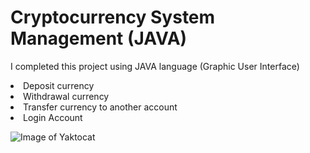 <h1> Cryptocurrency System Management (JAVA) </h1>


<p> I completed this project using JAVA language (Graphic User Interface) </p>

<li> Deposit currency </li>
<li> Withdrawal currency </li>
<li> Transfer currency to another account </li>
<li> Login Account </li>


![Image of Yaktocat](https://github.com/naufalazim/bankApplication/blob/main/Images/Interface.png)
